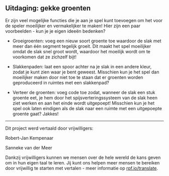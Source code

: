## Uitdaging: gekke groenten

Er zijn veel mogelijke functies die je aan je spel kunt toevoegen om het voor de speler moeilijker en vermakelijker te maken! Hier zijn een paar voorbeelden - kun je je eigen ideeën bedenken?

+ Groeigroenten: voeg een nieuw soort groente toe waardoor de slak met meer dan één segment tegelijk groeit. Dit maakt het spel moeilijker omdat de slak snel groot wordt, waardoor het moeilijk wordt om te voorkomen dat ze zichzelf bijt!

+ Slakkenpaden: laat een spoor achter na je slak in een andere kleur, zodat je kunt zien waar je bent geweest. Misschien kun je het spel dan moeilijker maken door niet toe te staan dat er groenten worden geproduceerd in ruimtes met een slakkenpad?

+ Verteer de groenten: voeg code toe zodat, wanneer de slak een stuk groente eet, je hem door het spijsverteringssysteem van de slak heen ziet werken en aan het einde wordt uitgepoept! Misschien kun je het spel ook laten eindigen als de slak naar een ruimte met een uitgepoepte groente gaat? Jakkes!


***
Dit project werd vertaald door vrijwilligers:

Robert-Jan Kempenaar

Sanneke van der Meer

Dankzij vrijwilligers kunnen we mensen over de hele wereld de kans geven om in hun eigen taal te leren. Jij kunt ons helpen meer mensen te bereiken door vrijwillig te starten met vertalen - meer informatie op [rpf.io/translate](https://rpf.io/translate).
